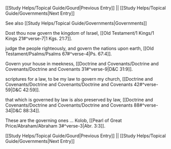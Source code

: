 [[Study Helps/Topical Guide/Gourd|Previous Entry]]  ||  [[Study Helps/Topical Guide/Governments|Next Entry]]

 See also [[Study Helps/Topical Guide/Governments|Governments]]

 Dost thou now govern the kingdom of Israel, [[Old Testament/1 Kings/1 Kings 21#^verse-7|1 Kgs. 21:7]].

 judge the people righteously, and govern the nations upon earth, [[Old Testament/Psalms/Psalms 67#^verse-4|Ps. 67:4]].

 Govern your house in meekness, [[Doctrine and Covenants/Doctrine and Covenants/Doctrine and Covenants 31#^verse-9|D&C 31:9]].

 scriptures for a law, to be my law to govern my church, [[Doctrine and Covenants/Doctrine and Covenants/Doctrine and Covenants 42#^verse-59|D&C 42:59]].

 that which is governed by law is also preserved by law, [[Doctrine and Covenants/Doctrine and Covenants/Doctrine and Covenants 88#^verse-34|D&C 88:34]].

 These are the governing ones ... Kolob, [[Pearl of Great Price/Abraham/Abraham 3#^verse-3|Abr. 3:3]].

[[Study Helps/Topical Guide/Gourd|Previous Entry]]  ||  [[Study Helps/Topical Guide/Governments|Next Entry]]